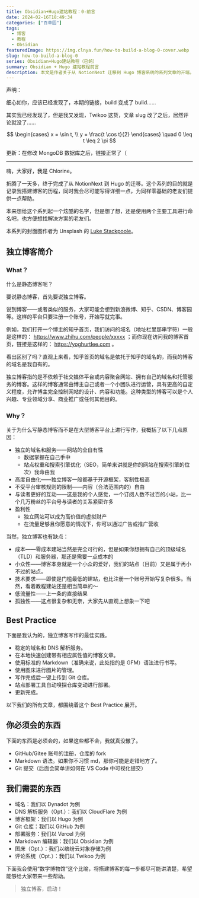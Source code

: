 ```yaml
---
title: Obsidian+Hugo建站教程：0-前言
date: 2024-02-16T18:49:34
categories: ["百草园"]
tags:
  - 博客
  - 教程
  - Obsidian
featuredImage: https://img.clnya.fun/how-to-build-a-blog-0-cover.webp
slug: how-to-build-a-blog-0
series: Obsidian+Hugo建站教程（已鸽）
summary: Obsidian + Hugo 建站教程前言
description: 本文是作者关于从 NotionNext 迁移到 Hugo 博客系统的系列文章的开端。文章首先解释了静态博客和独立博客的概念，强调了独立博客的自主性、自由度以及与读者互动的紧密性，同时也指出了其成本、技术要求等缺点。接着，作者提出了独立博客写作的最佳实践，并列出了进行博客写作和管理所需的基本技能和工具。文章最后以一个博物馆的比喻预告了后续将详细讲解博客搭建的各个步骤，旨在为读者提供一个全面的指南。
---
```

声明：

细心如你，应该已经发现了，本期的链接，build 变成了 bulid……

其实我已经发现了，但是我又发现，Twikoo 这货，文章 slug 改了之后，居然评论就没了……

$$
\begin{cases}
x = \sin t, \\ 
y = \frac{t \cos t}{2}
\end{cases} 
\quad 0 \leq t \leq 2 \pi
$$

更新：在修改 MongoDB 数据库之后，链接正常了（

---

嗨，大家好，我是 Chlorine。

折腾了一天多，终于完成了从 NotionNext 到 Hugo 的迁移。这个系列的目的就是记录我搭建博客的历程，同时我会尽可能写得详细一点，为同样零基础的老友们提供一点帮助。

本来想给这个系列起一个炫酷的名字，但是想了想，还是使用两个主要工具进行命名吧，也方便想找解决方案的老友们。

本系列的封面图作者为 Unsplash 的 [Luke Stackpoole](https://unsplash.com/@withluke)。

## 独立博客简介

### What？

什么是静态博客呢？

要说静态博客，首先要说独立博客。

说到博客——或者类似的服务，大家可能会想到新浪微博、知乎、CSDN、博客园等。这样的平台只要注册一个账号，开始写就完事。

例如，我们打开一个博主的知乎首页，我们访问的域名（地址栏里那串字符）一般是这样的： https://www.zhihu.com/people/xxxxx ；而你现在访问我的博客首页，链接是这样的： https://yoghurtlee.com 。

看出区别了吗？直观上来看，知乎首页的域名是依托于知乎的域名的，而我的博客的域名是我自有的。

独立博客指的是不依赖于社交媒体平台或内容聚合网站、拥有自己的域名和托管服务的博客。这样的博客通常由博主自己或者一个小团队进行运营，具有更高的自定义程度，允许博主完全控制网站的设计、内容和功能。这种类型的博客可以是个人兴趣、专业领域分享、商业推广或任何其他目的。

### Why？

关于为什么写静态博客而不是在大型博客平台上进行写作，我概括了以下几点原因：

- 独立的域名和服务——网站的全自有性
  - 数据掌握在自己手中
  - 站点权重和搜索引擎优化（SEO，简单来讲就是你的网站在搜索引擎的位次）我命由我
- 高度自由化——独立博客一般都基于开源框架，客制性极高
- 不受平台审核规则的限制——内容（合法范围内的）自由
- 与读者更好的互动——这是我的个人感觉，一个订阅人数不过百的小站，比一个几万粉丝的平台号与读者的关系紧密许多
- 盈利性
  - 独立网站可以成为高价值的虚拟财产
  - 在流量足够且你愿意的情况下，你可以通过广告或推广营收

当然，独立博客也有缺点：

- 成本——零成本建站当然是完全可行的，但是如果你想拥有自己的顶级域名（TLD）和服务器，那还是需要一点成本的
- 小众性——博客本身就是一个小众的爱好，我们的站点（目前）又是属于再小不过的站点。
- 技术要求——即使是门槛最低的建站，也比注册一个账号开始写复杂很多。当然，看着教程建站还是相当简单的～
- 低流量性——上一条的直接结果
- 孤独性——这点很复杂和无奈，大家先从直观上想象一下吧

## Best Practice

下面是我认为的，独立博客写作的最佳实践。

- 稳定的域名和 DNS 解析服务。
- 在本地快速创建带有相应属性值的博客文章。
- 使用标准的 Markdown（准确来说，此处指的是 GFM）语法进行书写。
- 使用图床进行图片的管理。
- 写作完成后一键上传到 Git 仓库。
- 站点部署工具自动嗅探仓库变动进行部署。
- 更新完成。

以下我们的所有文章，都围绕着这个 Best Practice 展开。

## 你必须会的东西

下面的东西是必须会的，如果这些都不会，我就真没辙了。

- GitHub/Gitee 账号的注册，仓库的 fork
- Markdown 语法。如果你不习惯 md，那你可能是走错地方了。
- Git 提交（后面会简单讲如何在 VS Code 中可视化提交）

## 我们需要的东西

- 域名：我们以 Dynadot 为例
- DNS 解析服务（Opt.）：我们以 CloudFlare 为例
- 博客框架：我们以 Hugo 为例
- Git 仓库：我们以 GitHub 为例
- 部署服务：我们以 Vercel 为例
- Markdown 编辑器：我们以 Obsidian 为例
- 图床（Opt.）：我们以缤纷云对象存储为例
- 评论系统（Opt.）：我们以 Twikoo 为例

下面我会使用“数字博物馆”这个比喻，将搭建博客的每一步都尽可能讲清楚，希望能够给大家带来一些帮助。

> 独立博客，启动！
